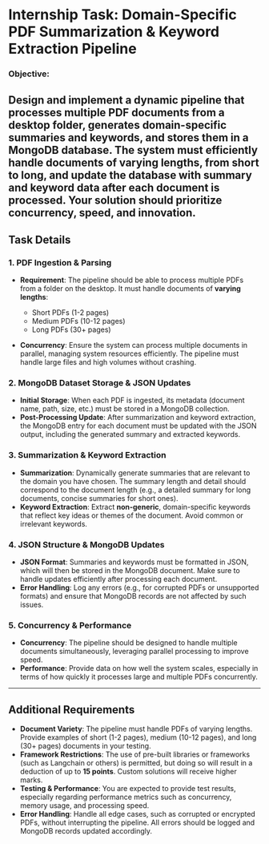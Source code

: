 # **Internship Task: Domain-Specific PDF Summarization & Keyword Extraction Pipeline**
### **Objective**:

Design and implement a dynamic pipeline that processes multiple PDF documents from a desktop folder, generates **domain-specific** summaries and keywords, and stores them in a **MongoDB database**. The system must efficiently handle documents of varying lengths, from short to long, and update the database with summary and keyword data after each document is processed.
Your solution should prioritize concurrency, speed, and innovation.
---
## **Task Details**
### **1. PDF Ingestion & Parsing**
- **Requirement**: The pipeline should be able to process multiple PDFs from a folder on the desktop. It must handle documents of **varying lengths**:
    - Short PDFs (1-2 pages)
    - Medium PDFs (10-12 pages)
    - Long PDFs (30+ pages)
  
- **Concurrency**: Ensure the system can process multiple documents in parallel, managing system resources efficiently. The pipeline must handle large files and high volumes without crashing.
### **2. MongoDB Dataset Storage & JSON Updates**
- **Initial Storage**: When each PDF is ingested, its metadata (document name, path, size, etc.) must be stored in a MongoDB collection.
- **Post-Processing Update**: After summarization and keyword extraction, the MongoDB entry for each document must be updated with the JSON output, including the generated summary and extracted keywords.
### **3. Summarization & Keyword Extraction**
- **Summarization**: Dynamically generate summaries that are relevant to the domain you have chosen. The summary length and detail should correspond to the document length (e.g., a detailed summary for long documents, concise summaries for short ones).
- **Keyword Extraction**: Extract **non-generic**, domain-specific keywords that reflect key ideas or themes of the document. Avoid common or irrelevant keywords.
### **4. JSON Structure & MongoDB Updates**
- **JSON Format**: Summaries and keywords must be formatted in JSON, which will then be stored in the MongoDB document. Make sure to handle updates efficiently after processing each document.
- **Error Handling**: Log any errors (e.g., for corrupted PDFs or unsupported formats) and ensure that MongoDB records are not affected by such issues.
### **5. Concurrency & Performance**
- **Concurrency**: The pipeline should be designed to handle multiple documents simultaneously, leveraging parallel processing to improve speed.
- **Performance**: Provide data on how well the system scales, especially in terms of how quickly it processes large and multiple PDFs concurrently.
---
## **Additional Requirements**
- **Document Variety**: The pipeline must handle PDFs of varying lengths. Provide examples of short (1-2 pages), medium (10-12 pages), and long (30+ pages) documents in your testing.
- **Framework Restrictions**: The use of pre-built libraries or frameworks (such as Langchain or others) is permitted, but doing so will result in a deduction of up to **15 points**. Custom solutions will receive higher marks.
- **Testing & Performance**: You are expected to provide test results, especially regarding performance metrics such as concurrency, memory usage, and processing speed.
- **Error Handling**: Handle all edge cases, such as corrupted or encrypted PDFs, without interrupting the pipeline. All errors should be logged and MongoDB records updated accordingly.
